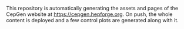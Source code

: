 This repository is automatically generating the assets and pages of the CepGen website at <https://cepgen.hepforge.org>.
On push, the whole content is deployed and a few control plots are generated along with it.
